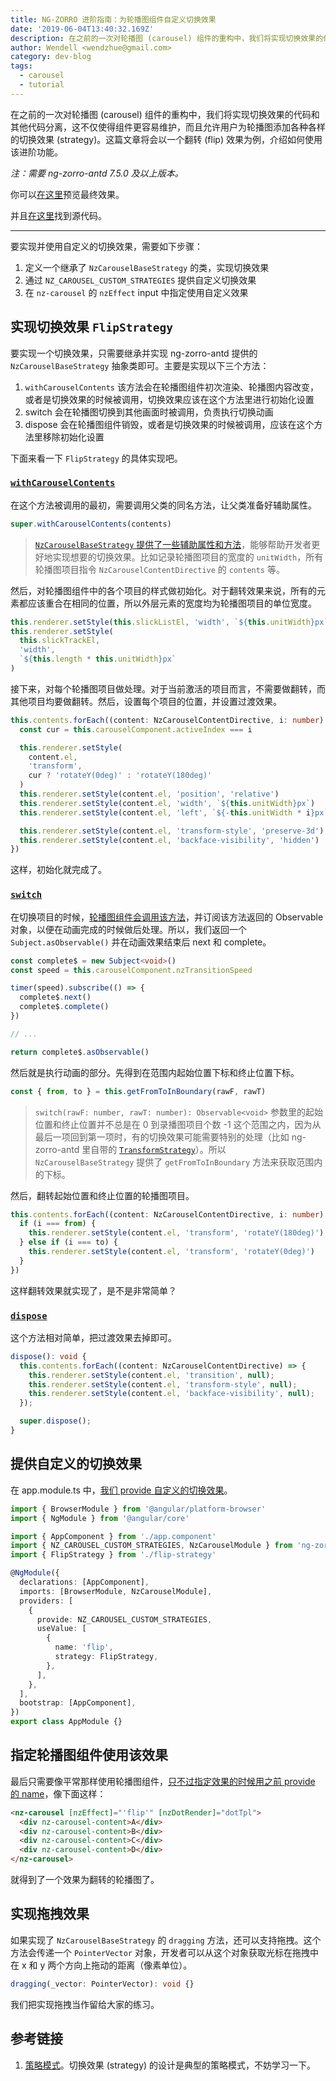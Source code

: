 ```yaml
---
title: NG-ZORRO 进阶指南：为轮播图组件自定义切换效果
date: '2019-06-04T13:40:32.169Z'
description: 在之前的一次对轮播图 (carousel) 组件的重构中，我们将实现切换效果的代码和其他代码分离，这不仅使得组件更容易维护，而且允许用户为轮播图添加各种各样的切换效果 (strategy)。这篇文章将会以一个翻转 (flip) 效果为例，介绍如何使用该进阶功能。
author: Wendell <wendzhue@gmail.com>
category: dev-blog
tags:
  - carousel
  - tutorial
---
```


在之前的一次对轮播图 (carousel) 组件的重构中，我们将实现切换效果的代码和其他代码分离，这不仅使得组件更容易维护，而且允许用户为轮播图添加各种各样的切换效果 (strategy)。这篇文章将会以一个翻转 (flip) 效果为例，介绍如何使用该进阶功能。

_注：需要 ng-zorro-antd 7.5.0 及以上版本。_

你可以[在这里](https://flip-strategy-for-ng-zorro-antd.wendellhu.now.sh/)预览最终效果。

并且[在这里](https://github.com/wendzhue/flip-strategy-for-ng-zorro-antd)找到源代码。

---

要实现并使用自定义的切换效果，需要如下步骤：

1. 定义一个继承了 `NzCarouselBaseStrategy` 的类，实现切换效果
2. 通过 `NZ_CAROUSEL_CUSTOM_STRATEGIES` 提供自定义切换效果
3. 在 `nz-carousel` 的 `nzEffect` input 中指定使用自定义效果

## 实现切换效果 `FlipStrategy`

要实现一个切换效果，只需要继承并实现 ng-zorro-antd 提供的 `NzCarouselBaseStrategy` 抽象类即可。主要是实现以下三个方法：

1. `withCarouselContents` 该方法会在轮播图组件初次渲染、轮播图内容改变，或者是切换效果的时候被调用，切换效果应该在这个方法里进行初始化设置
2. switch 会在轮播图切换到其他画面时被调用，负责执行切换动画
3. dispose 会在轮播图组件销毁，或者是切换效果的时候被调用，应该在这个方法里移除初始化设置

下面来看一下 `FlipStrategy` 的具体实现吧。

### [`withCarouselContents`](https://github.com/wendzhue/flip-strategy-for-ng-zorro-antd/blob/f2ce7856b3f350b58d637b8ffde8a52e3aeeba72/src/app/flip-strategy.ts%23L9-L52)

在这个方法被调用的最初，需要调用父类的同名方法，让父类准备好辅助属性。

```ts
super.withCarouselContents(contents)
```

> [`NzCarouselBaseStrategy` 提供了一些辅助属性和方法](https://github.com/NG-ZORRO/ng-zorro-antd/blob/master/components/carousel/strategies/base-strategy.ts)，能够帮助开发者更好地实现想要的切换效果。比如记录轮播图项目的宽度的 `unitWidth`，所有轮播图项目指令 `NzCarouselContentDirective` 的 `contents` 等。

然后，对轮播图组件中的各个项目的样式做初始化。对于翻转效果来说，所有的元素都应该重合在相同的位置，所以外层元素的宽度均为轮播图项目的单位宽度。

```ts
this.renderer.setStyle(this.slickListEl, 'width', `${this.unitWidth}px`)
this.renderer.setStyle(
  this.slickTrackEl,
  'width',
  `${this.length * this.unitWidth}px`
)
```

接下来，对每个轮播图项目做处理。对于当前激活的项目而言，不需要做翻转，而其他项目均要做翻转。然后，设置每个项目的位置，并设置过渡效果。

```ts
this.contents.forEach((content: NzCarouselContentDirective, i: number) => {
  const cur = this.carouselComponent.activeIndex === i

  this.renderer.setStyle(
    content.el,
    'transform',
    cur ? 'rotateY(0deg)' : 'rotateY(180deg)'
  )
  this.renderer.setStyle(content.el, 'position', 'relative')
  this.renderer.setStyle(content.el, 'width', `${this.unitWidth}px`)
  this.renderer.setStyle(content.el, 'left', `${-this.unitWidth * i}px`)

  this.renderer.setStyle(content.el, 'transform-style', 'preserve-3d')
  this.renderer.setStyle(content.el, 'backface-visibility', 'hidden')
})
```

这样，初始化就完成了。

### [`switch`](https://github.com/wendzhue/flip-strategy-for-ng-zorro-antd/blob/fb5da19e330d3290bc55dc080f0847f35d932dd3/src/app/flip-strategy.ts#L54-L77)

在切换项目的时候，[轮播图组件会调用该方法](https://github.com/NG-ZORRO/ng-zorro-antd/blob/c6e1439ffdaeddeabaa26b2c3463a9372cff8014/components/carousel/nz-carousel.component.ts#L256-L260)，并订阅该方法返回的 Observable 对象，以便在动画完成的时候做后处理。所以，我们返回一个 `Subject.asObservable()` 并在动画效果结束后 next 和 complete。

```ts
const complete$ = new Subject<void>()
const speed = this.carouselComponent.nzTransitionSpeed

timer(speed).subscribe(() => {
  complete$.next()
  complete$.complete()
})

// ...

return complete$.asObservable()
```

然后就是执行动画的部分。先得到在范围内起始位置下标和终止位置下标。

```ts
const { from, to } = this.getFromToInBoundary(rawF, rawT)
```

> `switch(rawF: number, rawT: number): Observable<void>` 参数里的起始位置和终止位置并不总是在 0 到录播图项目个数 -1 这个范围之内，因为从最后一项回到第一项时，有的切换效果可能需要特别的处理（比如 ng-zorro-antd 里自带的 [`TransformStrategy`](https://github.com/NG-ZORRO/ng-zorro-antd/blob/master/components/carousel/strategies/transform-strategy.ts)）。所以 `NzCarouselBaseStrategy` 提供了 `getFromToInBoundary` 方法来获取范围内的下标。

然后，翻转起始位置和终止位置的轮播图项目。

```ts
this.contents.forEach((content: NzCarouselContentDirective, i: number) => {
  if (i === from) {
    this.renderer.setStyle(content.el, 'transform', 'rotateY(180deg)')
  } else if (i === to) {
    this.renderer.setStyle(content.el, 'transform', 'rotateY(0deg)')
  }
})
```

这样翻转效果就实现了，是不是非常简单？

### [`dispose`](https://github.com/wendzhue/flip-strategy-for-ng-zorro-antd/blob/fb5da19e330d3290bc55dc080f0847f35d932dd3/src/app/flip-strategy.ts#L79-L87)

这个方法相对简单，把过渡效果去掉即可。

```ts
dispose(): void {
  this.contents.forEach((content: NzCarouselContentDirective) => {
    this.renderer.setStyle(content.el, 'transition', null);
    this.renderer.setStyle(content.el, 'transform-style', null);
    this.renderer.setStyle(content.el, 'backface-visibility', null);
  });

  super.dispose();
}
```

## 提供自定义的切换效果

在 app.module.ts 中，[我们 provide 自定义的切换效果](https://github.com/wendzhue/flip-strategy-for-ng-zorro-antd/blob/fb5da19e330d3290bc55dc080f0847f35d932dd3/src/app/app.module.ts#L12-L20)。

```ts
import { BrowserModule } from '@angular/platform-browser'
import { NgModule } from '@angular/core'

import { AppComponent } from './app.component'
import { NZ_CAROUSEL_CUSTOM_STRATEGIES, NzCarouselModule } from 'ng-zorro-antd'
import { FlipStrategy } from './flip-strategy'

@NgModule({
  declarations: [AppComponent],
  imports: [BrowserModule, NzCarouselModule],
  providers: [
    {
      provide: NZ_CAROUSEL_CUSTOM_STRATEGIES,
      useValue: [
        {
          name: 'flip',
          strategy: FlipStrategy,
        },
      ],
    },
  ],
  bootstrap: [AppComponent],
})
export class AppModule {}
```

## 指定轮播图组件使用该效果

最后只需要像平常那样使用轮播图组件，[只不过指定效果的时候用之前 provide 的 name](https://github.com/wendzhue/flip-strategy-for-ng-zorro-antd/blob/fb5da19e330d3290bc55dc080f0847f35d932dd3/src/app/app.component.html#L9)，像下面这样：

```html
<nz-carousel [nzEffect]="'flip'" [nzDotRender]="dotTpl">
  <div nz-carousel-content>A</div>
  <div nz-carousel-content>B</div>
  <div nz-carousel-content>C</div>
  <div nz-carousel-content>D</div>
</nz-carousel>
```

就得到了一个效果为翻转的轮播图了。

## 实现拖拽效果

如果实现了 `NzCarouselBaseStrategy` 的 `dragging` 方法，还可以支持拖拽。这个方法会传递一个 `PointerVector` 对象，开发者可以从这个对象获取光标在拖拽中在 x 和 y 两个方向上拖动的距离（像素单位）。

```ts
dragging(_vector: PointerVector): void {}
```

我们把实现拖拽当作留给大家的练习。

## 参考链接

1. [策略模式](https://design-patterns.readthedocs.io/zh_CN/latest/behavioral_patterns/strategy.html)。切换效果 (strategy) 的设计是典型的策略模式，不妨学习一下。
